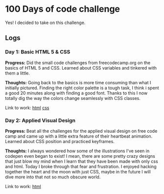 # 100 Days of code challenge
 
 Yes! I decided to take on this challenge.

## Logs

### Day 1: Basic HTML 5 & CSS 

**Progress:** Did the small code challenges from freecodecamp.org on the basics of HTML 5 and CSS. Learned about CSS variables and tinkered with them a little. 

**Thoughts:** Going back to the basics is more time consuming than what I initially pictured. Finding the right color palette is a tough task, I think i spent a good 20 minutes along with finding a good font. Thanks to this I now totally dig the way the colors change seamlessly with CSS classes. 

Link to work: [html](day1/index.html) [css](day1/index.css)

### Day 2: Applied Visual Design

**Progress:** Beat all the challenges for the applied visual design on free code camp and came up with a little extra feature of their heartbeat animation. Learned about CSS position and practiced keyframes.

**Thoughts:** I always wondered how some of the illustrations I've seen in codepen even began to exist! I mean, there are some pretty crazy designs that just blow my mind when I learn that they have been made with only css and html. Today I broke through that fear and frustration. I enjoyed hacking together the heart and the moon with just CSS, maybe in the future I will dive more into that not so much obscure world. 

Link to work: [html](day2/index.html)